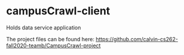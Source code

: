 # campusCrawl-client
Holds data service application

The project files can be found here:
https://github.com/calvin-cs262-fall2020-teamb/CampusCrawl-project
